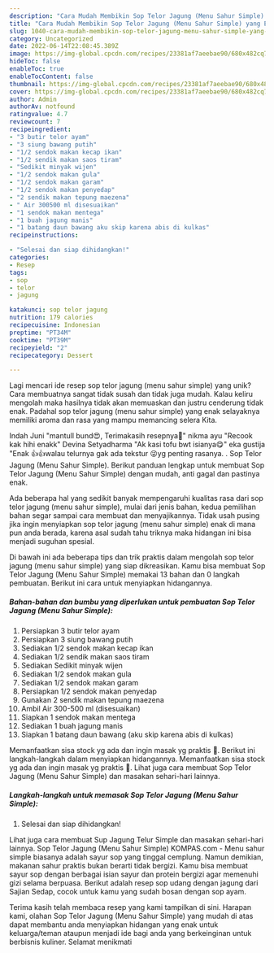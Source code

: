 ```yaml
---
description: "Cara Mudah Membikin Sop Telor Jagung (Menu Sahur Simple) yang Enak"
title: "Cara Mudah Membikin Sop Telor Jagung (Menu Sahur Simple) yang Enak"
slug: 1040-cara-mudah-membikin-sop-telor-jagung-menu-sahur-simple-yang-enak
category: Uncategorized
date: 2022-06-14T22:08:45.389Z
image: https://img-global.cpcdn.com/recipes/23381af7aeebae90/680x482cq70/sop-telor-jagung-menu-sahur-simple-foto-resep-utama.jpg
hideToc: false
enableToc: true
enableTocContent: false
thumbnail: https://img-global.cpcdn.com/recipes/23381af7aeebae90/680x482cq70/sop-telor-jagung-menu-sahur-simple-foto-resep-utama.jpg
cover: https://img-global.cpcdn.com/recipes/23381af7aeebae90/680x482cq70/sop-telor-jagung-menu-sahur-simple-foto-resep-utama.jpg
author: Admin
authorAv: notfound
ratingvalue: 4.7
reviewcount: 7
recipeingredient:
- "3 butir telor ayam"
- "3 siung bawang putih"
- "1/2 sendok makan kecap ikan"
- "1/2 sendik makan saos tiram"
- "Sedikit minyak wijen"
- "1/2 sendok makan gula"
- "1/2 sendok makan garam"
- "1/2 sendok makan penyedap"
- "2 sendik makan tepung maezena"
- " Air 300500 ml disesuaikan"
- "1 sendok makan mentega"
- "1 buah jagung manis"
- "1 batang daun bawang aku skip karena abis di kulkas"
recipeinstructions:

- "Selesai dan siap dihidangkan!"
categories:
- Resep
tags:
- sop
- telor
- jagung

katakunci: sop telor jagung 
nutrition: 179 calories
recipecuisine: Indonesian
preptime: "PT34M"
cooktime: "PT39M"
recipeyield: "2"
recipecategory: Dessert

---
```





Lagi mencari ide resep sop telor jagung (menu sahur simple) yang unik? Cara membuatnya sangat tidak susah dan tidak juga mudah. Kalau keliru mengolah maka hasilnya tidak akan memuaskan dan justru cenderung tidak enak. Padahal sop telor jagung (menu sahur simple) yang enak selayaknya memiliki aroma dan rasa yang mampu memancing selera Kita.





Indah Juni &#34;mantull bund😍, Terimakasih resepnya🥰&#34; nikma ayu &#34;Recook kak hihi enakk&#34; Devina Setyadharma &#34;Ak kasi tofu bwt isianya😋&#34; eka gustija &#34;Enak 👍👍walau telurnya gak ada tekstur 😜yg penting rasanya. . Sop Telor Jagung (Menu Sahur Simple). Berikut panduan lengkap untuk membuat Sop Telor Jagung (Menu Sahur Simple) dengan mudah, anti gagal dan pastinya enak.

Ada beberapa hal yang sedikit banyak mempengaruhi kualitas rasa dari sop telor jagung (menu sahur simple), mulai dari jenis bahan, kedua pemilihan bahan segar sampai cara membuat dan menyajikannya. Tidak usah pusing jika ingin menyiapkan sop telor jagung (menu sahur simple) enak di mana pun anda berada, karena asal sudah tahu triknya maka hidangan ini bisa menjadi suguhan spesial.






Di bawah ini ada beberapa tips dan trik praktis dalam mengolah sop telor jagung (menu sahur simple) yang siap dikreasikan. Kamu bisa membuat Sop Telor Jagung (Menu Sahur Simple) memakai 13 bahan dan 0 langkah pembuatan. Berikut ini cara untuk menyiapkan hidangannya.

<!--inarticleads1-->

##### Bahan-bahan dan bumbu yang diperlukan untuk pembuatan Sop Telor Jagung (Menu Sahur Simple):

1. Persiapkan 3 butir telor ayam
1. Persiapkan 3 siung bawang putih
1. Sediakan 1/2 sendok makan kecap ikan
1. Sediakan 1/2 sendik makan saos tiram
1. Sediakan Sedikit minyak wijen
1. Sediakan 1/2 sendok makan gula
1. Sediakan 1/2 sendok makan garam
1. Persiapkan 1/2 sendok makan penyedap
1. Gunakan 2 sendik makan tepung maezena
1. Ambil  Air 300-500 ml (disesuaikan)
1. Siapkan 1 sendok makan mentega
1. Sediakan 1 buah jagung manis
1. Siapkan 1 batang daun bawang (aku skip karena abis di kulkas)


Memanfaatkan sisa stock yg ada dan ingin masak yg praktis 🤪. Berikut ini langkah-langkah dalam menyiapkan hidangannya. Memanfaatkan sisa stock yg ada dan ingin masak yg praktis 🤪. Lihat juga cara membuat Sop Telor Jagung (Menu Sahur Simple) dan masakan sehari-hari lainnya. 

<!--inarticleads2-->

##### Langkah-langkah untuk memasak Sop Telor Jagung (Menu Sahur Simple):


1. Selesai dan siap dihidangkan!

Lihat juga cara membuat Sup Jagung Telur Simple dan masakan sehari-hari lainnya. Sop Telor Jagung (Menu Sahur Simple) KOMPAS.com - Menu sahur simple biasanya adalah sayur sop yang tinggal cemplung. Namun demikian, makanan sahur praktis bukan berarti tidak bergizi. Kamu bisa membuat sayur sop dengan berbagai isian sayur dan protein bergizi agar memenuhi gizi selama berpuasa. Berikut adalah resep sop udang dengan jagung dari Sajian Sedap, cocok untuk kamu yang sudah bosan dengan sop ayam. 

Terima kasih telah membaca resep yang kami tampilkan di sini. Harapan kami, olahan Sop Telor Jagung (Menu Sahur Simple) yang mudah di atas dapat membantu anda menyiapkan hidangan yang enak untuk keluarga/teman ataupun menjadi ide bagi anda yang berkeinginan untuk berbisnis kuliner. Selamat menikmati
